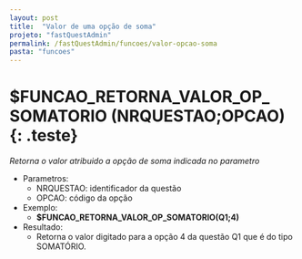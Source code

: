 ```yaml
---
layout: post
title:  "Valor de uma opção de soma"
projeto: "fastQuestAdmin"
permalink: /fastQuestAdmin/funcoes/valor-opcao-soma
pasta: "funcoes"
---	
```


# $FUNCAO_&#8203;RETORNA_&#8203;VALOR_&#8203;OP_&#8203;SOMATORIO (NRQUESTAO;OPCAO) {: .teste}

*Retorna o valor atribuido a opção de soma indicada no parametro*

- Parametros: 
    - NRQUESTAO: identificador da questão
    - OPCAO: código da opção
- Exemplo:
    - **$FUNCAO_RETORNA_VALOR_OP_SOMATORIO(Q1;4)**
- Resultado:
    - Retorna o valor digitado para a opção 4 da questão Q1 que é do tipo SOMATÓRIO.